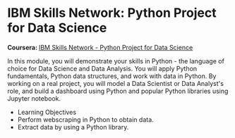 # IBM Skills Network: Python Project for Data Science

<p><strong>Coursera: </strong><a href="https://www.coursera.org/learn/python-project-for-data-science">IBM Skills Network - Python Project for Data Science</a></p>


<p> In this module, you will demonstrate your skills in Python - the language of choice for Data Science and Data Analysis. You will apply Python fundamentals, Python data structures, and work with data in Python. By working on a real project, you will model a Data Scientist or Data Analyst's role, and build a dashboard using Python and popular Python libraries using Jupyter notebook. </p>
<ul>
   <li>Learning Objectives</li>
   <li>Perform webscraping in Python to obtain data.</li>
   <li>Extract data by using a Python library.</li>
</ul>
